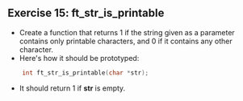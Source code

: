 ## Exercise 15: ft_str_is_printable
- Create a function that returns 1 if the string given as a parameter contains only printable characters, and 0 if it contains any other character.
- Here's how it should be prototyped:
```C
	int	ft_str_is_printable(char *str);
```
- It should return 1 if __str__ is empty.
